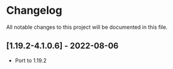 # Changelog
All notable changes to this project will be documented in this file.

## [1.19.2-4.1.0.6] - 2022-08-06
 - Port to 1.19.2